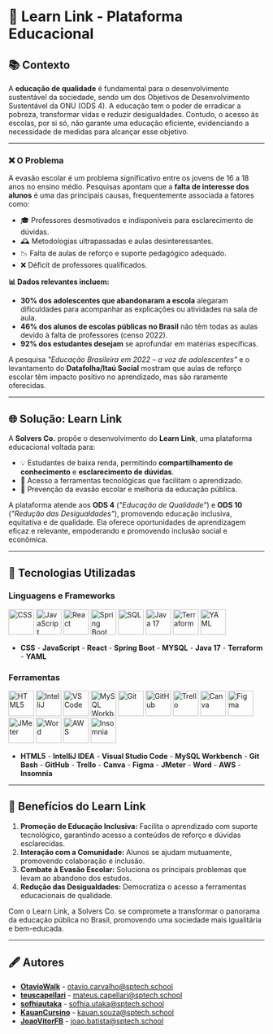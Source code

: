 # 🌟 Learn Link - Plataforma Educacional  

## 📚 Contexto  
A **educação de qualidade** é fundamental para o desenvolvimento sustentável da sociedade, sendo um dos Objetivos de Desenvolvimento Sustentável da ONU (ODS 4). A educação tem o poder de erradicar a pobreza, transformar vidas e reduzir desigualdades. Contudo, o acesso às escolas, por si só, não garante uma educação eficiente, evidenciando a necessidade de medidas para alcançar esse objetivo.

---

### ❌ O Problema  
A evasão escolar é um problema significativo entre os jovens de 16 a 18 anos no ensino médio. Pesquisas apontam que a **falta de interesse dos alunos** é uma das principais causas, frequentemente associada a fatores como:  
- 🎓 Professores desmotivados e indisponíveis para esclarecimento de dúvidas.  
- 🕰️ Metodologias ultrapassadas e aulas desinteressantes.  
- 📉 Falta de aulas de reforço e suporte pedagógico adequado.  
- ❌ Déficit de professores qualificados.  

**📊 Dados relevantes incluem:**  
- **30% dos adolescentes que abandonaram a escola** alegaram dificuldades para acompanhar as explicações ou atividades na sala de aula.  
- **46% dos alunos de escolas públicas no Brasil** não têm todas as aulas devido à falta de professores (censo 2022).  
- **92% dos estudantes desejam** se aprofundar em matérias específicas.  

A pesquisa _"Educação Brasileira em 2022 – a voz de adolescentes"_ e o levantamento do **Datafolha/Itaú Social** mostram que aulas de reforço escolar têm impacto positivo no aprendizado, mas são raramente oferecidas.  

---

## 🌐 Solução: Learn Link  
A **Solvers Co.** propõe o desenvolvimento do **Learn Link**, uma plataforma educacional voltada para:  
- 💡 Estudantes de baixa renda, permitindo **compartilhamento de conhecimento** e **esclarecimento de dúvidas**.  
- 📱 Acesso a ferramentas tecnológicas que facilitam o aprendizado.  
- 🏫 Prevenção da evasão escolar e melhoria da educação pública.  

A plataforma atende aos **ODS 4** (_"Educação de Qualidade"_) e **ODS 10** (_"Redução das Desigualdades"_), promovendo educação inclusiva, equitativa e de qualidade. Ela oferece oportunidades de aprendizagem eficaz e relevante, empoderando e promovendo inclusão social e econômica.  

---

## 🔧 Tecnologias Utilizadas  
### Linguagens e Frameworks  
<img src="https://cdn.jsdelivr.net/gh/devicons/devicon/icons/css3/css3-original.svg" alt="CSS" width="50px"/> <img src="https://cdn.jsdelivr.net/gh/devicons/devicon/icons/javascript/javascript-original.svg" alt="JavaScript" width="50px"/> <img src="https://cdn.jsdelivr.net/gh/devicons/devicon/icons/react/react-original.svg" alt="React" width="50px"/> <img src="https://cdn.jsdelivr.net/gh/devicons/devicon/icons/spring/spring-original.svg" alt="Spring Boot" width="50px"/> <img src="https://cdn.jsdelivr.net/gh/devicons/devicon/icons/mysql/mysql-original-wordmark.svg" alt="SQL" width="50px"/> <img src="https://cdn.jsdelivr.net/gh/devicons/devicon/icons/java/java-original.svg" alt="Java 17" width="50px"/> <img src="https://cdn.jsdelivr.net/gh/devicons/devicon/icons/terraform/terraform-original.svg" alt="Terraform" width="50px"/> <img src="https://cdn.jsdelivr.net/gh/devicons/devicon/icons/yaml/yaml-original.svg" alt="YAML" width="50px"/>
- **CSS** - **JavaScript** - **React** - **Spring Boot** - **MYSQL** - **Java 17** - **Terraform** - **YAML**

### Ferramentas  
<img src="https://cdn.jsdelivr.net/gh/devicons/devicon/icons/html5/html5-original.svg" alt="HTML5" width="50px"/> <img src="https://cdn.jsdelivr.net/gh/devicons/devicon/icons/intellij/intellij-original.svg" alt="IntelliJ" width="50px"/> <img src="https://cdn.jsdelivr.net/gh/devicons/devicon/icons/vscode/vscode-original.svg" alt="VS Code" width="50px"/> <img src="https://cdn.jsdelivr.net/gh/devicons/devicon/icons/mysql/mysql-original.svg" alt="MySQL Workbench" width="50px"/> <img src="https://cdn.jsdelivr.net/gh/devicons/devicon/icons/git/git-original.svg" alt="Git" width="50px"/> <img src="https://cdn.jsdelivr.net/gh/devicons/devicon/icons/github/github-original.svg" alt="GitHub" width="50px"/> <img src="https://cdn.jsdelivr.net/gh/devicons/devicon/icons/trello/trello-plain.svg" alt="Trello" width="50px"/> <img src="https://img.icons8.com/fluency/48/canva-app.png" alt="Canva" width="50px"/> <img src="https://cdn.jsdelivr.net/gh/devicons/devicon/icons/figma/figma-original.svg" alt="Figma" width="50px"/> <img src="https://jmeter.apache.org/images/jmeter_square.svg" alt="JMeter" width="50px"/> <img src="https://img.icons8.com/fluency/48/microsoft-word-2019.png" alt="Word" width="50px"/> <img src="https://img.icons8.com/color/48/amazon-web-services.png" alt="AWS" width="50px"/> <img src="https://cdn.jsdelivr.net/gh/devicons/devicon/icons/insomnia/insomnia-original.svg" alt="Insomnia" width="50px"/> 
- **HTML5** - **IntelliJ IDEA** - **Visual Studio Code** - **MySQL Workbench** - **Git Bash** - **GitHub** - **Trello** - **Canva** - **Figma** - **JMeter** - **Word** - **AWS** - **Insomnia**

---

## 🌟 Benefícios do Learn Link  
1. **Promoção de Educação Inclusiva:** Facilita o aprendizado com suporte tecnológico, garantindo acesso a conteúdos de reforço e dúvidas esclarecidas.  
2. **Interação com a Comunidade:** Alunos se ajudam mutuamente, promovendo colaboração e inclusão.  
3. **Combate à Evasão Escolar:** Soluciona os principais problemas que levam ao abandono dos estudos.  
4. **Redução das Desigualdades:** Democratiza o acesso a ferramentas educacionais de qualidade.  

Com o Learn Link, a Solvers Co. se compromete a transformar o panorama da educação pública no Brasil, promovendo uma sociedade mais igualitária e bem-educada.  

---

## 🖋️ Autores  
- [**OtavioWalk**](https://github.com/OtavioWalk) - [otavio.carvalho@sptech.school](mailto:otavio.carvalho@sptech.school)  
- [**teuscapellari**](https://github.com/teuscapellari) - [mateus.capellari@sptech.school](mailto:mateus.capellari@sptech.school)  
- [**sofhiautaka**](https://github.com/sofhiautaka) - [sofhia.utaka@sptech.school](mailto:sofhia.utaka@sptech.school)  
- [**KauanCursino**](https://github.com/KauanCursino) - [kauan.souza@sptech.school](mailto:kauan.souza@sptech.school)  
- [**JoaoVitorFB**](https://github.com/JoaoVitorFB) - [joao.batista@sptech.school](mailto:joao.batista@sptech.school)  
